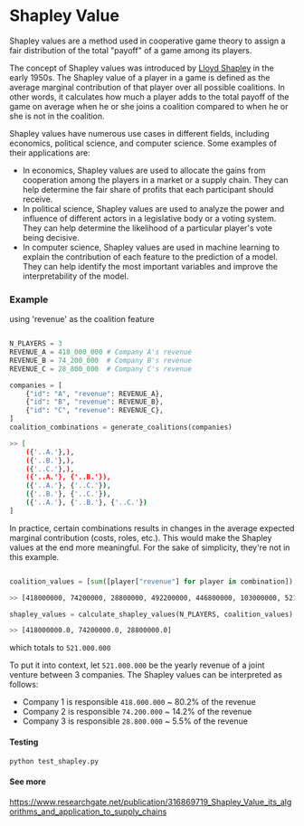 # Shapley Value

Shapley values are a method used in cooperative game theory to assign a fair distribution of the total "payoff" of a game among its players.

The concept of Shapley values was introduced by [Lloyd Shapley](https://www.nobelprize.org/prizes/economic-sciences/2012/shapley/facts/) in the early 1950s. The Shapley value of a player in a game is defined as the average marginal contribution of that player over all possible coalitions. In other words, it calculates how much a player adds to the total payoff of the game on average when he or she joins a coalition compared to when he or she is not in the coalition.

Shapley values have numerous use cases in different fields, including economics, political science, and computer science. Some examples of their applications are:

- In economics, Shapley values are used to allocate the gains from cooperation among the players in a market or a supply chain. They can help determine the fair share of profits that each participant should receive.
- In political science, Shapley values are used to analyze the power and influence of different actors in a legislative body or a voting system. They can help determine the likelihood of a particular player's vote being decisive.
- In computer science, Shapley values are used in machine learning to explain the contribution of each feature to the prediction of a model. They can help identify the most important variables and improve the interpretability of the model.

### Example
using 'revenue' as the coalition feature
```python

N_PLAYERS = 3
REVENUE_A = 418_000_000 # Company A's revenue
REVENUE_B = 74_200_000  # Company B's revenue
REVENUE_C = 28_800_000  # Company C's revenue

companies = [
    {"id": "A", "revenue": REVENUE_A},
    {"id": "B", "revenue": REVENUE_B},
    {"id": "C", "revenue": REVENUE_C},
]
coalition_combinations = generate_coalitions(companies)
```
```bash
>> [
    ({'..A.'},),
    ({'..B.'},),
    ({'..C.'},),
    ({'..A.'}, {'..B.'}),
    ({'..A.'}, {'..C.'}),
    ({'..B.'}, {'..C.'}),
    ({'..A.'}, {'..B.'}, {'..C.'})
]
```
In practice, certain combinations results in changes in the average expected marginal contribution (costs, roles, etc.). This would make the Shapley values at the end more meaningful. For the sake of simplicity, they're not in this example.
```python

coalition_values = [sum([player["revenue"] for player in combination]) for combination in coalition_combinations]
```

```bash
>> [418000000, 74200000, 28800000, 492200000, 446800000, 103000000, 521000000]
```
```python
shapley_values = calculate_shapley_values(N_PLAYERS, coalition_values)
```

```bash
>> [418000000.0, 74200000.0, 28800000.0]
```
which totals to `521.000.000`

To put it into context, let `521.000.000` be the yearly revenue of a joint venture between 3 companies. The Shapley values can be interpreted as follows:

- Company 1 is responsible `418.000.000` ~ 80.2% of the revenue
- Company 2 is responsible `74.200.000`  ~ 14.2% of the revenue
- Company 3 is responsible `28.800.000`  ~ 5.5% of the revenue

#### Testing
```python
python test_shapley.py
```

#### See more
<https://www.researchgate.net/publication/316869719_Shapley_Value_its_algorithms_and_application_to_supply_chains>